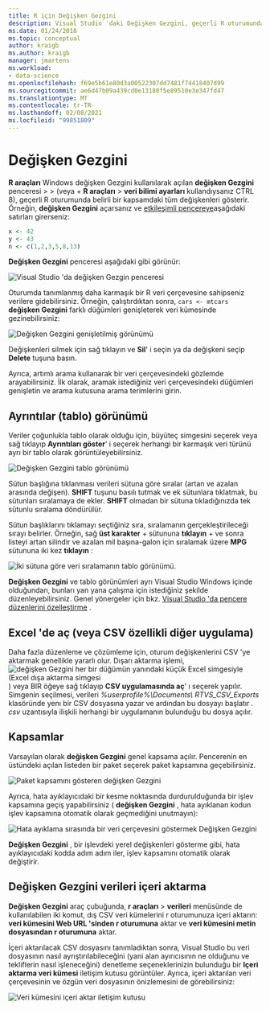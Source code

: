 ```yaml
---
title: R için Değişken Gezgini
description: Visual Studio 'daki Değişken Gezgini, geçerli R oturumunda verilen bir kapsamdaki tüm değişkenleri gösterir.
ms.date: 01/24/2018
ms.topic: conceptual
author: kraigb
ms.author: kraigb
manager: jmartens
ms.workload:
- data-science
ms.openlocfilehash: f69e5b61e80d3a00522307dd7481f74418407d99
ms.sourcegitcommit: ae6d47b09a439cd0e13180f5e89510e3e347fd47
ms.translationtype: MT
ms.contentlocale: tr-TR
ms.lasthandoff: 02/08/2021
ms.locfileid: "99851809"
---
```

# <a name="variable-explorer"></a>Değişken Gezgini

**R araçları** Windows değişken Gezgini kullanılarak açılan **değişken Gezgini** penceresi  >    >   (veya  +  **R araçları**  >  **veri bilimi ayarları** kullandıysanız CTRL 8), geçerli R oturumunda belirli bir kapsamdaki tüm değişkenleri gösterir. Örneğin, **değişken Gezgini** açarsanız ve [etkileşimli pencereye](interactive-repl-for-r-in-visual-studio.md)aşağıdaki satırları girerseniz:

```R
x <- 42
y <- 43
n <- c(1,2,3,5,8,13)
```

**Değişken Gezgini** penceresi aşağıdaki gibi görünür:

![Visual Studio 'da değişken Gezgin penceresi](media/variable-explorer-window.png)

Oturumda tanımlanmış daha karmaşık bir R veri çerçevesine sahipseniz verilere gidebilirsiniz. Örneğin, çalıştırdıktan sonra, `cars <- mtcars` **değişken Gezgini** farklı düğümleri genişleterek veri kümesinde gezinebilirsiniz:

![Değişken Gezgini genişletilmiş görünümü](media/variable-explorer-expanded-results.png)

Değişkenleri silmek için sağ tıklayın ve **Sil**' i seçin ya da değişkeni seçip **Delete** tuşuna basın.

Ayrıca, artımlı arama kullanarak bir veri çerçevesindeki gözlemde arayabilirsiniz. İlk olarak, aramak istediğiniz veri çerçevesindeki düğümleri genişletin ve arama kutusuna arama terimlerini girin.

## <a name="details-table-view"></a>Ayrıntılar (tablo) görünümü

Veriler çoğunlukla tablo olarak olduğu için, büyüteç simgesini seçerek veya sağ tıklayıp **Ayrıntıları göster**' i seçerek herhangi bir karmaşık veri türünü ayrı bir tablo olarak görüntüleyebilirsiniz.

![Değişken Gezgini tablo görünümü](media/variable-explorer-table-view.png)

Sütun başlığına tıklanması verileri sütuna göre sıralar (artan ve azalan arasında değişen). **SHIFT** tuşunu basılı tutmak ve ek sütunlara tıklatmak, bu sütunları sıralamaya de ekler. **SHIFT** olmadan bir sütuna tıkladığınızda tek sütunlu sıralama döndürülür.

Sütun başlıklarını tıklamayı seçtiğiniz sıra, sıralamanın gerçekleştirileceği sırayı belirler. Örneğin, sağ **üst karakter** + sütununa  **tıklayın**  + ve sonra listeyi artan silindir ve azalan mil başına-galon için sıralamak üzere **MPG** sütununa iki kez **tıklayın** :

![İki sütuna göre veri sıralamanın tablo görünümü.](media/variable-explorer-table-view-sorting.png)

**Değişken Gezgini** ve tablo görünümleri ayrı Visual Studio Windows içinde olduğundan, bunları yan yana çalışma için istediğiniz şekilde düzenleyebilirsiniz. Genel yönergeler için bkz. [Visual Studio 'da pencere düzenlerini özelleştirme](../ide/customizing-window-layouts-in-visual-studio.md) .

## <a name="open-in-excel-or-other-csv-capable-application"></a>Excel 'de aç (veya CSV özellikli diğer uygulama)

Daha fazla düzenleme ve çözümleme için, oturum değişkenlerini CSV 'ye aktarmak genellikle yararlı olur. Dışarı aktarma işlemi, ![ değişken Gezgini her bir düğümün yanındaki küçük Excel simgesiyle (Excel dışa aktarma simgesi ](media/variable-explorer-excel-icon.png) ) veya BIR öğeye sağ tıklayıp **CSV uygulamasında aç**' ı seçerek yapılır. Simgenin seçilmesi, verileri *%userprofile%\Documents\ RTVS_CSV_Exports* klasöründe yenı bir CSV dosyasına yazar ve ardından bu dosyayı başlatır *. csv* uzantısıyla ilişkili herhangi bir uygulamanın bulunduğu bu dosya açılır.

## <a name="scopes"></a>Kapsamlar

Varsayılan olarak **değişken Gezgini** genel kapsama açılır. Pencerenin en üstündeki açılan listeden bir paket seçerek paket kapsamına geçebilirsiniz.

![Paket kapsamını gösteren değişken Gezgini](media/variable-explorer-package-scopes.png)

Ayrıca, hata ayıklayıcıdaki bir kesme noktasında durdurulduğunda bir işlev kapsamına geçiş yapabilirsiniz ( **değişken Gezgini** , hata ayıklanan kodun işlev kapsamına otomatik olarak geçmediğini unutmayın):

![Hata ayıklama sırasında bir veri çerçevesini göstermek Değişken Gezgini](media/variable-explorer-as-locals-window.png)

**Değişken Gezgini** , bir işlevdeki yerel değişkenleri gösterme gibi, hata ayıklayıcıdaki kodda adım adım iler, işlev kapsamını otomatik olarak değiştirir.

## <a name="import-data-into-variable-explorer"></a>Değişken Gezgini verileri içeri aktarma

**Değişken Gezgini** araç çubuğunda, **r araçları**  >  **verileri** menüsünde de kullanılabilen iki komut, dış CSV veri kümelerini r oturumunuza içeri aktarın: **veri kümesini Web URL 'sinden r oturumuna** aktar ve **veri kümesini metin dosyasından r oturumuna** aktar.

İçeri aktarılacak CSV dosyasını tanımladıktan sonra, Visual Studio bu veri dosyasının nasıl ayrıştırılabileceğini (yani alan ayırıcısının ne olduğunu ve tekliflerin nasıl işleneceğini) denetleme seçeneklerinizin bulunduğu bir **Içeri aktarma veri kümesi** iletişim kutusu görüntüler. Ayrıca, içeri aktarılan veri çerçevesinin ve özgün veri dosyasının önizlemesini de görebilirsiniz:

![Veri kümesini içeri aktar iletişim kutusu](media/variable-explorer-import-dataset-dialog.png)
